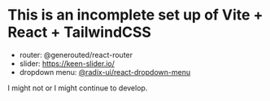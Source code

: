 # This is an incomplete set up of Vite + React + TailwindCSS

- router: @generouted/react-router
- slider: https://keen-slider.io/
- dropdown menu: [@radix-ui/react-dropdown-menu](https://www.radix-ui.com/docs/primitives/components/dropdown-menu)

I might not or I might continue to develop.